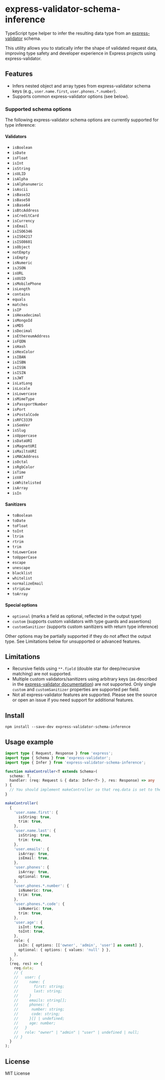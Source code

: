 # express-validator-schema-inference

TypeScript type helper to infer the resulting data type from an [express-validator](https://express-validator.github.io/docs/) schema.

This utility allows you to statically infer the shape of validated request data, improving type safety and developer experience in Express projects using express-validator.

## Features

- Infers nested object and array types from express-validator schema keys (e.g., `user.name.first`, `user.phones.*.number`).
- Supports common express-validator options (see below).

### Supported schema options

The following express-validator schema options are currently supported for type inference:

#### Validators
- `isBoolean`
- `isDate`
- `isFloat`
- `isInt`
- `isString`
- `isULID`
- `isAlpha`
- `isAlphanumeric`
- `isAscii`
- `isBase32`
- `isBase58`
- `isBase64`
- `isBtcAddress`
- `isCreditCard`
- `isCurrency`
- `isEmail`
- `isISO6346`
- `isISO4217`
- `isISO8601`
- `isObject`
- `notEmpty`
- `isEmpty`
- `isNumeric`
- `isJSON`
- `isURL`
- `isUUID`
- `isMobilePhone`
- `isLength`
- `contains`
- `equals`
- `matches`
- `isIP`
- `isHexadecimal`
- `isMongoId`
- `isMD5`
- `isDecimal`
- `isEthereumAddress`
- `isFQDN`
- `isHash`
- `isHexColor`
- `isIBAN`
- `isISBN`
- `isISSN`
- `isISIN`
- `isJWT`
- `isLatLong`
- `isLocale`
- `isLowercase`
- `isMimeType`
- `isPassportNumber`
- `isPort`
- `isPostalCode`
- `isRFC3339`
- `isSemVer`
- `isSlug`
- `isUppercase`
- `isDataURI`
- `isMagnetURI`
- `isMailtoURI`
- `isMACAddress`
- `isOctal`
- `isRgbColor`
- `isTime`
- `isVAT`
- `isWhitelisted`
- `isArray`
- `isIn`

#### Sanitizers
- `toBoolean`
- `toDate`
- `toFloat`
- `toInt`
- `ltrim`
- `rtrim`
- `trim`
- `toLowerCase`
- `toUpperCase`
- `escape`
- `unescape`
- `blacklist`
- `whitelist`
- `normalizeEmail`
- `stripLow`
- `toArray`

#### Special options
- `optional` (marks a field as optional, reflected in the output type)
- `custom` (supports custom validators with type guards and assertions)
- `customSanitizer` (supports custom sanitizers with return type inference)

Other options may be partially supported if they do not affect the output type. See Limitations below for unsupported or advanced features.

## Limitations

- Recursive fields using `**.field` (double star for deep/recursive matching) are not supported.
- Multiple custom validators/sanitizers using arbitrary keys (as described in the [express-validator documentation](https://express-validator.github.io/docs/api/check-schema#custom-validators)) are not supported. Only single `custom` and `customSanitizer` properties are supported per field.
- Not all express-validator features are supported. Please see the source or open an issue if you need support for additional features.

## Install

```
npm install --save-dev express-validator-schema-inference
```

## Usage example

``` ts
import type { Request, Response } from 'express';
import type { Schema } from 'express-validator';
import type { Infer } from 'express-validator-schema-inference';

function makeController<T extends Schema>(
  schema: T,
  handler: (req: Request & { data: Infer<T> }, res: Response) => any
) {
  // You should implement makeController so that req.data is set to the return value of matchedData.
}

makeController(
  {
    'user.name.first': {
      isString: true,
      trim: true,
    },
    'user.name.last': {
      isString: true,
      trim: true,
    },
    'user.emails': {
      isArray: true,
      isEmail: true,
    },
    'user.phones': {
      isArray: true,
      optional: true,
    },
    'user.phones.*.number': {
      isNumeric: true,
      trim: true,
    },
    'user.phones.*.code': {
      isNumeric: true,
      trim: true,
    },
    'user.age': {
      isInt: true,
      toInt: true,
    },
    role: {
      isIn: { options: [['owner', 'admin', 'user'] as const] },
      optional: { options: { values: 'null' } },
    },
  },
  (req, res) => {
    req.data;
    // {
    //   user: {
    //     name: {
    //       first: string;
    //       last: string;
    //     }
    //     emails: string[];
    //     phones: {
    //      number: string;
    //      code: string;
    //     }[] | undefined;
    //     age: number;
    //   }
    //   role: "owner" | "admin" | "user" | undefined | null;
    // }
  }
);

```

## License

MIT License